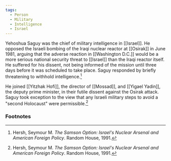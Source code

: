 ```yaml
---
tags:
  - Person
  - Military
  - Intelligence
  - Israel
---
```

Yehoshua Saguy was the chief of military intelligence in [[Israel]]. He opposed the Israeli bombing of the Iraqi nuclear reactor at [[Osirak]] in June 1981, arguing that the adverse reaction in [[Washington D.C.]] would be a more serious national security threat to [[Israel]] than the Iraqi reactor itself. He suffered for his dissent, not being informed of the mission until three days before it was scheduled to take place. Saguy responded by briefly threatening to withhold intelligence.[^1]

He joined [[Yitzhak Hofi]], the director of [[Mossad]], and [[Yigael Yadin]], the deputy prime minister, in their futile dissent against the Osirak attack. Saguy took exception to the view that any Israeli military steps to avoid a "second Holocaust" were permissible.[^1]

### Footnotes

[^1]: Hersh, Seymour M. *The Samson Option: Israel's Nuclear Arsenal and American Foreign Policy*. Random House, 1991.